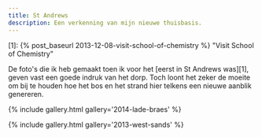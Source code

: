 ```yaml
---
title: St Andrews
description: Een verkenning van mijn nieuwe thuisbasis.
---
```

[1]: {% post_baseurl 2013-12-08-visit-school-of-chemistry %} "Visit School of Chemistry"

De foto's die ik heb gemaakt toen ik voor het [eerst in St Andrews was][1], geven vast een goede indruk van het dorp. Toch loont het zeker de moeite om bij te houden hoe het bos en het strand hier telkens een nieuwe aanblik genereren.

<a name="more"></a>

{% include gallery.html gallery='2014-lade-braes' %}

{% include gallery.html gallery='2013-west-sands' %}